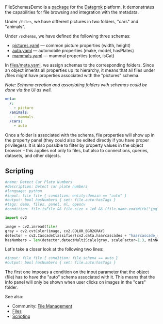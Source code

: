 FileSchemasDemo is a [package](https://datagrok.ai/help/develop/develop#packages) for the [Datagrok](https://datagrok.ai) platform.
It demonstrates the capabilities for file browsing and integration with the metadata.

Under `/files`, we have different pictures in two folders, "cars" and "animals".

Under `/schemas`, we have defined the following three schemas:

  * [pictures.yaml](schemas/auto.yaml) — common picture properties (width, height)
  * [auto.yaml](schemas/auto.yaml) — automobile properties (make, model, hasPlates)
  * [mammals.yaml](schemas/auto.yaml) — mammal properties (color, isCat)

In [files/meta.yaml](files/meta.yaml), we assign schemas to the corresponding folders. Since an object inherits all properties up its hierarchy, it means that all files under /files might have properties associated with the "pictures" schema.

_Note: Schema creation and associating folders with schemas could be done via the UI as well._

```yaml
meta:
  /:
    - picture
  /animals:
    - mammals
  /cars:
    - auto
``` 

Once a folder is associated with the schema, file properties will show up in the property panel (they could also be edited directly if you have proper privileges). It is also possible to filter by property values in the object browser – this applies not only to files, but also to connections, queries, datasets, and other objects.

## Scripting

```python
#name: Detect Car Plate Numbers
#description: Detect car plate numbers
#language: python
#input: file file { condition: entity:domain == "auto" }
#output: bool hasNumbers { set: file.auto:hasTags }
#tags: demo, files, panel, ml, opencv
#condition: file.isFile && file.size < 1e6 && (file.name.endsWith("jpg") || file.name.endsWith("jpeg"))

import cv2

image = cv2.imread(file)
gray = cv2.cvtColor(image, cv2.COLOR_BGR2GRAY)
detector = cv2.CascadeClassifier(cv2.data.haarcascades + "haarcascade_russian_plate_number.xml")
hasNumbers = len(detector.detectMultiScale(gray, scaleFactor=1.3, minNeighbors=3, minSize=(100, 25))) != 0
```

Let's take a closer look at the following two lines:

```python
#input: file file { condition: file.schema == auto }
#output: bool hasNumbers { set: file.auto:hasTags }
```

The first one imposes a condition on the input parameter that the object (file) has to have the "auto" schema associated with it. This means that the info panel will only be shown when user clicks on images in the "cars" folder.

See also:

  * Community: [File Management](https://community.datagrok.ai/t/new-feature-file-share-browser/17/6)
  * [Files](https://datagrok.ai/help/access/connectors/files)
  * [Scripting](https://datagrok.ai/help/develop/scripting)